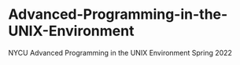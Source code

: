 # Advanced-Programming-in-the-UNIX-Environment
NYCU Advanced Programming in the UNIX Environment Spring 2022
